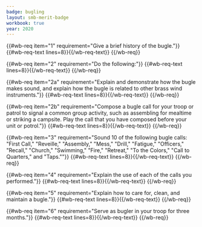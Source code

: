 ```yaml
---
badge: bugling
layout: smb-merit-badge
workbook: true
year: 2020
---
```



{{#wb-req item="1" requirement="Give a brief history of the bugle."}}
{{#wb-req-text lines=8}}{{/wb-req-text}}
{{/wb-req}}

{{#wb-req item="2" requirement="Do the following:"}}
{{#wb-req-text lines=8}}{{/wb-req-text}}
{{/wb-req}}

{{#wb-req item="2a" requirement="Explain and demonstrate how the bugle makes sound, and explain how the bugle is related to other brass wind instruments."}}
{{#wb-req-text lines=8}}{{/wb-req-text}}
{{/wb-req}}

{{#wb-req item="2b" requirement="Compose a bugle call for your troop or patrol to signal a common group activity, such as assembling for mealtime or striking a campsite. Play the call that you have composed before your unit or potrol."}}
{{#wb-req-text lines=8}}{{/wb-req-text}}
{{/wb-req}}

{{#wb-req item="3" requirement="Sound 10 of the following bugle calls: "First Call," "Reveille," "Assembly," "Mess," "Drill," "Fatigue," "Officers," "Recall," "Church," "Swimming," "Fire," "Retreat," "To the Colors," "Call to Quarters," and "Taps.""}}
{{#wb-req-text lines=8}}{{/wb-req-text}}
{{/wb-req}}

{{#wb-req item="4" requirement="Explain the use of each of the calls you performed."}}
{{#wb-req-text lines=8}}{{/wb-req-text}}
{{/wb-req}}

{{#wb-req item="5" requirement="Explain how to care for, clean, and maintain a bugle."}}
{{#wb-req-text lines=8}}{{/wb-req-text}}
{{/wb-req}}

{{#wb-req item="6" requirement="Serve as bugler in your troop for three months."}}
{{#wb-req-text lines=8}}{{/wb-req-text}}
{{/wb-req}}
